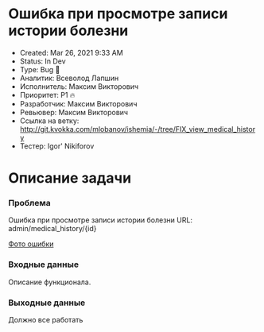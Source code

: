 # Ошибка при просмотре записи истории болезни

* Created: Mar 26, 2021 9:33 AM
* Status: In Dev
* Type: Bug 🐞
* Аналитик: Всеволод Лапшин
* Исполнитель: Максим Викторович
* Приоритет: P1 🔥
* Разработчик: Максим Викторович
* Ревьювер: Максим Викторович
* Ссылка на ветку: http://git.kvokka.com/mlobanov/ishemia/-/tree/FIX_view_medical_history
* Тестер: Igor' Nikiforov


# Описание задачи

### Проблема

Ошибка при просмотре записи истории болезни
URL: admin/medical_history/{id}

[Фото ошибки](https://s3.us-west-2.amazonaws.com/secure.notion-static.com/1d04c520-6b1f-478a-9471-00feb8b2fb48/2.png?X-Amz-Algorithm=AWS4-HMAC-SHA256&X-Amz-Credential=AKIAT73L2G45O3KS52Y5%2F20210326%2Fus-west-2%2Fs3%2Faws4_request&X-Amz-Date=20210326T081949Z&X-Amz-Expires=86400&X-Amz-Signature=ed6188d283826f2edfac53c192337fe4dee65fffb0987fd4bf598b835ab5c818&X-Amz-SignedHeaders=host&response-content-disposition=filename%20%3D%222.png%22)

### Входные данные

Описание функционала.

### Выходные данные

Должно все работать